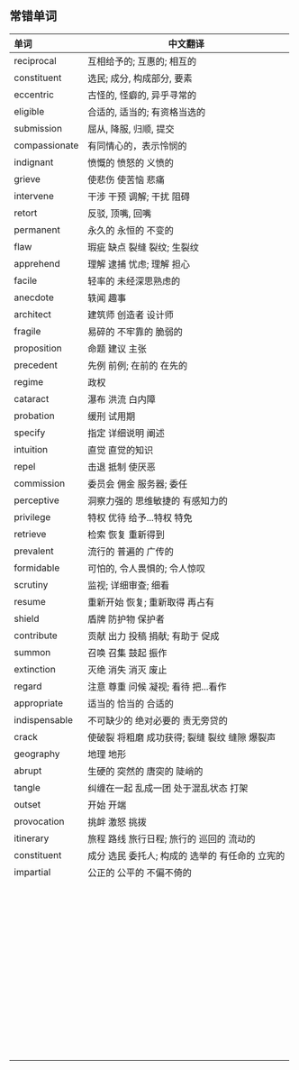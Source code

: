 ## 常错单词

|单词|中文翻译|
| :--- | ---- |
| reciprocal | 互相给予的; 互惠的; 相互的 |
| constituent | 选民; 成分, 构成部分, 要素 |
| eccentric | 古怪的, 怪癖的, 异乎寻常的 |
| eligible | 合适的, 适当的; 有资格当选的 |
| submission | 屈从, 降服, 归顺, 提交 |
| compassionate | 有同情心的，表示怜悯的 |
| indignant | 愤慨的 愤怒的 义愤的 |
| grieve | 使悲伤 使苦恼 悲痛 |
| intervene | 干涉 干预 调解;  干扰 阻碍 |
| retort | 反驳, 顶嘴, 回嘴 |
| permanent | 永久的 永恒的 不变的 |
| flaw | 瑕疵 缺点 裂缝 裂纹; 生裂纹 |
| apprehend | 理解 逮捕 忧虑; 理解 担心 |
| facile | 轻率的 未经深思熟虑的 |
| anecdote | 轶闻 趣事 |
| architect | 建筑师 创造者 设计师 |
| fragile | 易碎的 不牢靠的 脆弱的 |
| proposition | 命题 建议 主张 |
| precedent | 先例 前例; 在前的 在先的 |
| regime | 政权 |
| cataract | 瀑布 洪流 白内障 |
| probation | 缓刑 试用期 |
| specify | 指定 详细说明 阐述 |
| intuition | 直觉 直觉的知识 |
| repel | 击退 抵制 使厌恶 |
| commission | 委员会 佣金 服务器; 委任 |
| perceptive | 洞察力强的 思维敏捷的 有感知力的 |
| privilege | 特权 优待 给予...特权 特免 |
| retrieve | 检索 恢复 重新得到 |
| prevalent | 流行的 普遍的 广传的 |
| formidable | 可怕的, 令人畏惧的; 令人惊叹 |
| scrutiny | 监视; 详细审查; 细看 |
| resume | 重新开始 恢复; 重新取得 再占有 |
| shield | 盾牌 防护物 保护者 |
| contribute | 贡献 出力 投稿 捐献; 有助于 促成 |
| summon | 召唤 召集 鼓起 振作 |
| extinction | 灭绝 消失 消灭 废止 |
| regard | 注意 尊重 问候 凝视; 看待 把...看作 |
| appropriate | 适当的 恰当的 合适的 |
| indispensable | 不可缺少的 绝对必要的 责无旁贷的 |
| crack | 使破裂 将粗磨 成功获得; 裂缝 裂纹 缝隙 爆裂声 |
| geography | 地理 地形 |
| abrupt | 生硬的 突然的 唐突的 陡峭的 |
| tangle | 纠缠在一起 乱成一团 处于混乱状态 打架 |
| outset | 开始 开端 |
| provocation | 挑衅 激怒 挑拨 |
| itinerary | 旅程 路线 旅行日程; 旅行的 巡回的 流动的 |
| constituent | 成分 选民 委托人; 构成的 选举的 有任命的 立宪的 |
| impartial | 公正的 公平的 不偏不倚的 |
|       |       |
|       |       |
|       |       |
|       |       |
|       |       |
|       |       |
|       |       |
|       |       |
|       |       |
|       |       |
|       |       |
|       |       |
|       |       |
|       |       |
|       |       |
|       |       |
|       |       |
|       |       |
|       |       |
|       |       |
|       |       |
|       |       |
|       |       |
|       |       |
|       |       |
|       |       |
|       |       |
|       |       |
|       |       |
|       |       |
|       |       |
|       |       |
|       |       |
|       |       |
|       |       |
|       |       |
|       |       |
|       |       |
|       |       |
|       |       |
|       |       |
|       |       |
|       |       |
|       |       |
|       |       |
|       |       |
|       |       |
|       |       |
|       |       |
|       |       |
|       |       |
|       |       |
|       |       |